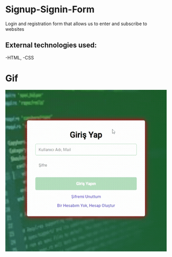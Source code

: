 <h1> Signup-Signin-Form</h1>

Login and registration form that allows us to enter and subscribe to websites

<h2>External technologies used:</h2>

<p> -HTML, 
    -CSS</p>

<h1>Gif</h1>
<img src="/Signup-Signin.gif">